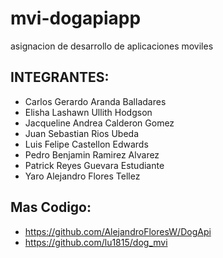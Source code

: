 # mvi-dogapiapp
asignacion de desarrollo de aplicaciones moviles

## INTEGRANTES:
+ Carlos Gerardo Aranda Balladares
+ Elisha Lashawn Ullith Hodgson
+ Jacqueline Andrea Calderon Gomez
+ Juan Sebastian Rios Ubeda
+ Luis Felipe Castellon Edwards
+ Pedro Benjamin Ramirez Alvarez
+ Patrick Reyes Guevara	Estudiante
+ Yaro Alejandro Flores Tellez

## Mas Codigo:
+ https://github.com/AlejandroFloresW/DogApi
+ https://github.com/lu1815/dog_mvi
